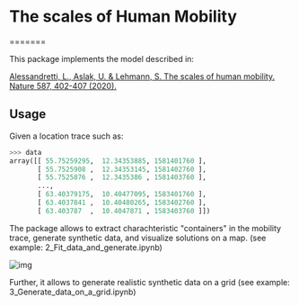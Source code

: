 # The scales of Human Mobility
=======

This package implements the model described in:

[Alessandretti, L., Aslak, U. & Lehmann, S. The scales of human mobility. Nature 587, 402-407 (2020).](https://www.nature.com/articles/s41586-020-2909-1#:~:text=There%2C%20human%20mobility%20is%20described,free1%2C2%2C3.&text=The%20scale%2Dfree%20results%20arise,sizes%20of%20these%20geographical%20containers.)


## Usage
Given a location trace such as:

```Python
>>> data 
array([[ 55.75259295,  12.34353885, 1581401760 ],
       [ 55.7525908 ,  12.34353145, 1581402760 ],
       [ 55.7525876 ,  12.3435386 , 1581403760 ],
       ...,
       [ 63.40379175,  10.40477095, 1583401760 ],
       [ 63.4037841 ,  10.40480265, 1583402760 ],
       [ 63.403787  ,  10.4047871 , 1583403760 ]])
```

The package allows to extract charachteristic "containers" in the mobility trace, generate synthetic data, and visualize solutions on a map. (see example: 2_Fit_data_and_generate.ipynb)


![img](https://github.com/lalessan/scales_human_mobility/blob/master/containers_example.png)




Further, it allows to generate realistic synthetic data on a grid (see example: 3_Generate_data_on_a_grid.ipynb)


